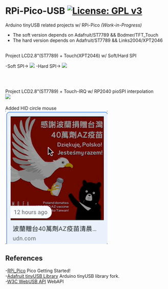 # RPi-Pico-USB [![License: GPL v3](https://img.shields.io/badge/License-GPLv3-blue.svg)](https://www.gnu.org/licenses/gpl-3.0)<br>
Arduino tinyUSB related projects w/ RPi-Pico  _(Work-in-Progress)_<br>

 - The soft version depends on Adafruit/ST7789 && Bodmer/TFT_Touch<br>
 - The hard version depends on Adafruit/ST7789 && Links2004/XPT2046<br>

 
<br>
Project LCD2.8"(ST7789) + Touch(XPT2046) w/ Soft/Hard SPI<br>
<p float="left">
-Soft SPI-> 
<img src="pic/picoLCDTouch.gif" width=320>
-Hard SPI->
<img src="pic/picoLCDTouchSPI.gif" width=280>
</p>
<br>
<br>

Project LCD2.8"(ST7789) + Touch-IRQ w/ RP2040 pioSPI interpolation<br>
<img src="pic/pioLCDtouch.gif" width=320>  <br>
<br>
Added HID circle mouse <br>
<img src="pic/CircleMouseHID.gif" width=320>  <br>



## References <br>
  -[RPi_Pico](https://www.raspberrypi.org/documentation/pico/getting-started/) Pico Getting Started!<br>
  -[Adafruit tinyUSB Library](https://github.com/adafruit/Adafruit_TinyUSB_Arduino) Arduino tinyUSB library fork.<br>
  -[W3C WebUSB API](https://wicg.github.io/webusb/) WebAPI<br>
  
